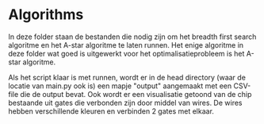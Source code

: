 # Algorithms
In deze folder staan de bestanden die nodig zijn om het breadth first search algoritme en het A-star algoritme te laten runnen. Het enige algoritme in deze folder wat goed is uitgewerkt voor het optimalisatieprobleem is het A-star algoritme.

Als het script klaar is met runnen, wordt er in de head directory (waar de locatie van main.py ook is) een mapje "output" aangemaakt met een CSV-file die de output bevat. Ook wordt er een visualisatie getoond van de chip bestaande uit gates die verbonden zijn door middel van wires. De wires hebben verschillende kleuren en verbinden 2 gates met elkaar.